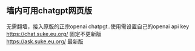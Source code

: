 ## 墙内可用chatgpt网页版
无需翻墙，接入原版的正宗openai chatpgt..使用需设置自己的openai api key  
https://chat.suke.eu.org/    固定不更新版  
https://ask.suke.eu.org/     最新版
